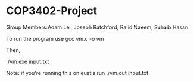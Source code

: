 # COP3402-Project
Group Members:Adam Lei,
              Joseph Ratchford,
              Ra'id Naeem,
              Suhaib Hasan
              
              
To run the program use
gcc vm.c -o vm

Then,

./vm.exe input.txt

Note: if you're running this on eustis run
./vm.out input.txt
